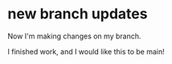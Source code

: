 # new branch updates


Now I'm making changes on my branch.

I finished work, and I would like this to be main!
